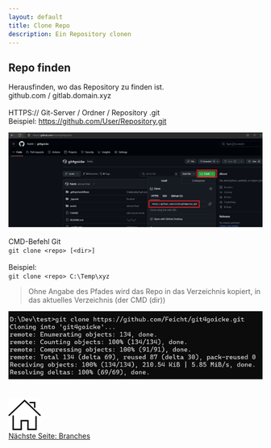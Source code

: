 ```yaml
---
layout: default
title: Clone Repo
description: Ein Repository clonen
---
```

## Repo finden
Herausfinden, wo das Repository zu finden ist. <br>
github.com / gitlab.domain.xyz<br>
<br>
HTTPS:// Git-Server / Ordner / Repository .git<br>
Beispiel: https://github.com/User/Repository.git<br>

![Github Clone Link](./assets/img/git-clone_site.jpg)
<br>
<br>
CMD-Befehl Git<br>
`git clone <repo> [<dir>]`<br>
<br>
Beispiel: <br>
`git clone <repo> C:\Temp\xyz`<br>
> Ohne Angabe des Pfades wird das Repo in das Verzeichnis kopiert, in das aktuelles Verzeichnis (der CMD (dir))


![Output Git Clone](./assets/img/git-clone.jpg)
<br><br><br>
[![Home](./assets/img/home.png)](https://git.fullme.sh/)<br>
[Nächste Seite: Branches](./branch.html)